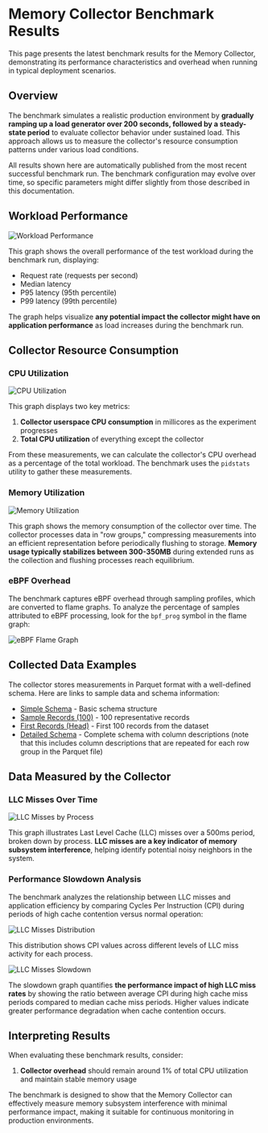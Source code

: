 # Memory Collector Benchmark Results

This page presents the latest benchmark results for the Memory Collector, demonstrating its performance characteristics and overhead when running in typical deployment scenarios.

## Overview

The benchmark simulates a realistic production environment by **gradually ramping up a load generator over 200 seconds, followed by a steady-state period** to evaluate collector behavior under sustained load. This approach allows us to measure the collector's resource consumption patterns under various load conditions.

All results shown here are automatically published from the most recent successful benchmark run. The benchmark configuration may evolve over time, so specific parameters might differ slightly from those described in this documentation.

## Workload Performance

![Workload Performance](../benchmarks/workload_performance.png)

This graph shows the overall performance of the test workload during the benchmark run, displaying:
- Request rate (requests per second)
- Median latency
- P95 latency (95th percentile)
- P99 latency (99th percentile)

The graph helps visualize **any potential impact the collector might have on application performance** as load increases during the benchmark run.

## Collector Resource Consumption

### CPU Utilization

![CPU Utilization](../benchmarks/cpu_utilization_comparison.png)

This graph displays two key metrics:
1. **Collector userspace CPU consumption** in millicores as the experiment progresses
2. **Total CPU utilization** of everything except the collector

From these measurements, we can calculate the collector's CPU overhead as a percentage of the total workload. The benchmark uses the `pidstats` utility to gather these measurements.

### Memory Utilization

![Memory Utilization](../benchmarks/memory_utilization.png)

This graph shows the memory consumption of the collector over time. The collector processes data in "row groups," compressing measurements into an efficient representation before periodically flushing to storage. **Memory usage typically stabilizes between 300-350MB** during extended runs as the collection and flushing processes reach equilibrium.

### eBPF Overhead

The benchmark captures eBPF overhead through sampling profiles, which are converted to flame graphs. To analyze the percentage of samples attributed to eBPF processing, look for the `bpf_prog` symbol in the flame graph:

![eBPF Flame Graph](../benchmarks/flamegraph.svg)

## Collected Data Examples

The collector stores measurements in Parquet format with a well-defined schema. Here are links to sample data and schema information:

- [Simple Schema](../benchmarks/parquet-data/schema.txt) - Basic schema structure
- [Sample Records (100)](../benchmarks/parquet-data/sample-100.txt) - 100 representative records
- [First Records (Head)](../benchmarks/parquet-data/head-100.txt) - First 100 records from the dataset
- [Detailed Schema](../benchmarks/parquet-data/schema-detailed.txt) - Complete schema with column descriptions (note that this includes column descriptions that are repeated for each row group in the Parquet file)


## Data Measured by the Collector

### LLC Misses Over Time

![LLC Misses by Process](../benchmarks/llc_misses.png)

This graph illustrates Last Level Cache (LLC) misses over a 500ms period, broken down by process. **LLC misses are a key indicator of memory subsystem interference**, helping identify potential noisy neighbors in the system.

### Performance Slowdown Analysis

The benchmark analyzes the relationship between LLC misses and application efficiency by comparing Cycles Per Instruction (CPI) during periods of high cache contention versus normal operation:

![LLC Misses Distribution](../benchmarks/cpi_dist_top5_vs_mid.png)

This distribution shows CPI values across different levels of LLC miss activity for each process.

![LLC Misses Slowdown](../benchmarks/cpi_slowdown_top5_vs_mid.png)

The slowdown graph quantifies **the performance impact of high LLC miss rates** by showing the ratio between average CPI during high cache miss periods compared to median cache miss periods. Higher values indicate greater performance degradation when cache contention occurs.

## Interpreting Results

When evaluating these benchmark results, consider:

1. **Collector overhead** should remain around 1% of total CPU utilization and maintain stable memory usage

The benchmark is designed to show that the Memory Collector can effectively measure memory subsystem interference with minimal performance impact, making it suitable for continuous monitoring in production environments.